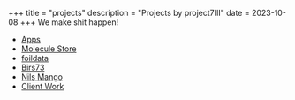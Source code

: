 +++
title = "projects"
description = "Projects by project7III"
date = 2023-10-08
+++
We make shit happen!
- [Apps](/apps)
- [Molecule Store](/moleculestore)
- [foildata](/foildata)
- [Birs73](/birs73)
- [Nils Mango](https://nilsmango.ch)
- [Client Work](/client-work)